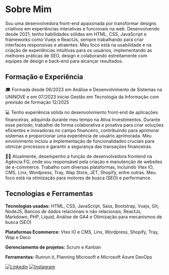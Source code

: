    <!--  
<h2>✨ Hello! My name is Mayara Plaza 🌸     </br></h2>                     
                              
I'm a front-end Developer working in Brasil, São Paulo.</br>                
         
 </div>-->       
<div>          
        <h1>Sobre Mim</h1>     
        <p>Sou uma desenvolvedora front-end apaixonada por transformar designs criativos em experiências interativas e funcionais na web. Desenvolvendo desde 2021, tenho habilidades sólidas em HTML, CSS, JavaScript e frameworks como Vuejs e ReactJs, sempre trabalhando para criar interfaces responsivas e atraentes. Meu foco está na usabilidade e na criação de experiências intuitivas para os usuários, implementando as melhores práticas de SEO, design e colaborando estreitamente com equipes de design e back-end para alcançar resultados.</p>

<h2>Formação e Experiência</h2>
        <p>🎓 Formada desde 06/2023 em Análise e Desenvolvimento de Sistemas na UNINOVE e em 07/2023 iniciei Gestão em Tecnologia da Informação com previsão de formação 12/2025</p>
        <p>💻 Tenho experiência sólida no desenvolvimento front-end de aplicações financeiras, adquirida durante meu tempo na Ativa Investimentos. Durante esse período, trabalhei de forma colaborativa e proativa para criar soluções eficientes e inovadoras no campo financeiro, contribuindo para aprimorar sistemas e proporcionar uma experiência de usuário aprimorada. Meu envolvimento incluiu a implementação de funcionalidades cruciais para otimizar processos e garantir a segurança das transações financeiras.</p>
        <p>👩‍💻 Atualmente, desempenho a função de desenvolvedora frontend na Agência FG, onde sou responsável pela criação e manutenção de websites de e-commerce. Trabalho com diversas plataformas, incluindo Vtex IO, CMS, Linx, Wordpress, Tray, Wap Store, JET, Shopify, entre outras. Meu foco está na otimização para motores de busca (SEO) e performance.</p>

<h2>Tecnologias e Ferramentas</h2>
        <p><strong>Tecnologias usadas:</strong> HTML, CSS, JavaScript, Sass, Bootstrap, Vuejs, Git, NodeJS, Bancos de dados relacionais e não relacionais, ReactJs, Markdown, PHP, Liquid, Análise de GA4 e Otimização para mecanismos de busca (SEO)</p>
        <p><strong>Plataformas Ecommerce:</strong> Vtex IO e CMS, Linx, Wordpress, Shopify, Tray, Wap e Deco</p>
        <p><strong>Gerenciamento de projetos:</strong> Scrum e Kanban</p>
        <p><strong>Ferramentas:</strong> Runrun.it, Planning Microsoft e Microsoft Azure DevOps</p>

[![Linkedin](https://img.shields.io/badge/LinkedIn-0077B5?style=for-the-badge&logo=linkedin&logoColor=white)](https://www.linkedin.com/in/mayaraplaza/)
[![Instagram](https://img.shields.io/badge/Instagram-E4405F?style=for-the-badge&logo=instagram&logoColor=white)](https://instagram.com/macristinee) 
    </div>
 
